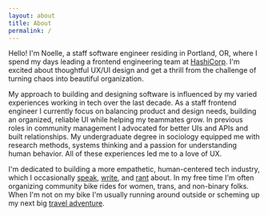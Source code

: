 ```yaml
---
layout: about
title: About
permalink: /
---
```


Hello! I'm Noelle, a staff software engineer residing in Portland, OR, where I spend my days leading a frontend engineering team at [HashiCorp](https://www.hashicorp.com/). I'm excited about thoughtful UX/UI design and get a thrill from the challenge of turning chaos into beautiful organization.

My approach to building and designing software is influenced by my varied experiences working in tech over the last decade. As a staff frontend engineer I currently focus on balancing product and design needs, building an organized, reliable UI while helping my teammates grow. In previous roles in community management I advocated for better UIs and APIs and built relationships. My undergraduate degree in sociology equipped me with research methods, systems thinking and a passion for understanding human behavior.  All of these experiences led me to a love of UX.

I'm dedicated to building a more empathetic, human-centered tech industry, which I occasionally [speak](http://opensourcebridge.org/sessions/1763), [write](/blog/), and [rant](https://youtu.be/Eg8-tf7VFuQ) about. In my free time I'm often organizing community bike rides for women, trans, and non-binary folks. When I'm not on my bike I'm usually running around outside or scheming up my next big [travel adventure](https://drive.google.com/open?id=1muxaKlQ9ndnV7dptPwHesS8o89w&usp=sharing).
